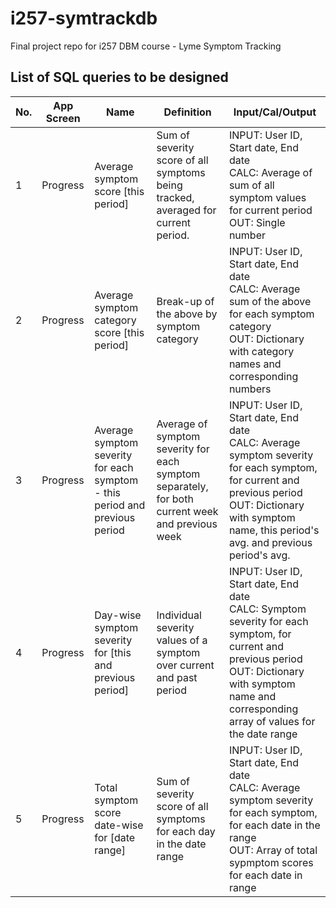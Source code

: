 # i257-symtrackdb
Final project repo for i257 DBM course - Lyme Symptom Tracking


## List of SQL queries to be designed

No. | App Screen | Name | Definition | Input/Cal/Output
----|------------|------|------------|-----------------
1 | Progress | Average symptom score [this period] | Sum of severity score of all symptoms being tracked, averaged for current period. | INPUT: User ID, Start date, End date <br>CALC: Average of sum of all symptom values for current period <br>OUT: Single number
2 | Progress | Average symptom category score [this period] | Break-up of the above by symptom category | INPUT: User ID, Start date, End date <br>CALC: Average sum of the above for each symptom category <br>OUT: Dictionary with category names and corresponding numbers
3 | Progress | Average symptom severity for each symptom - this period and previous period | Average of symptom severity for each symptom separately, for both current week and previous week | INPUT: User ID, Start date, End date <br>CALC: Average symptom severity for each symptom, for current and previous period <br>OUT: Dictionary with symptom name, this period's avg. and previous period's avg.
4 | Progress | Day-wise symptom severity for [this and previous period] | Individual severity values of a symptom over current and past period | INPUT: User ID, Start date, End date <br>CALC: Symptom severity for each symptom, for current and previous period <br>OUT: Dictionary with symptom name and corresponding array of values for the date range
5 | Progress | Total symptom score date-wise for [date range] | Sum of severity score of all symptoms for each day in the date range | INPUT: User ID, Start date, End date <br>CALC: Average symptom severity for each symptom, for each date in the range <br>OUT: Array of total sypmptom scores for each date in range
